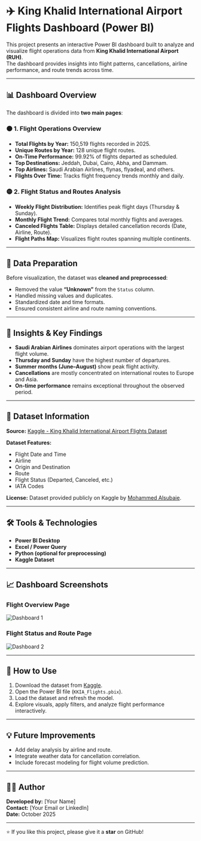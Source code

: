 
# ✈️ King Khalid International Airport Flights Dashboard (Power BI)

This project presents an interactive Power BI dashboard built to analyze and visualize flight operations data from **King Khalid International Airport (RUH)**.  
The dashboard provides insights into flight patterns, cancellations, airline performance, and route trends across time.

---

## 📊 Dashboard Overview

The dashboard is divided into **two main pages**:

### 🟠 **1. Flight Operations Overview**
- **Total Flights by Year:** 150,519 flights recorded in 2025.  
- **Unique Routes by Year:** 128 unique flight routes.  
- **On-Time Performance:** 99.92% of flights departed as scheduled.  
- **Top Destinations:** Jeddah, Dubai, Cairo, Abha, and Dammam.  
- **Top Airlines:** Saudi Arabian Airlines, flynas, flyadeal, and others.  
- **Flights Over Time:** Tracks flight frequency trends monthly and daily.

### 🟡 **2. Flight Status and Routes Analysis**
- **Weekly Flight Distribution:** Identifies peak flight days (Thursday & Sunday).  
- **Monthly Flight Trend:** Compares total monthly flights and averages.  
- **Canceled Flights Table:** Displays detailed cancellation records (Date, Airline, Route).  
- **Flight Paths Map:** Visualizes flight routes spanning multiple continents.

---

## 🧹 Data Preparation

Before visualization, the dataset was **cleaned and preprocessed**:
- Removed the value **“Unknown”** from the `Status` column.
- Handled missing values and duplicates.
- Standardized date and time formats.
- Ensured consistent airline and route naming conventions.

---

## 🧠 Insights & Key Findings

- **Saudi Arabian Airlines** dominates airport operations with the largest flight volume.
- **Thursday and Sunday** have the highest number of departures.
- **Summer months (June–August)** show peak flight activity.
- **Cancellations** are mostly concentrated on international routes to Europe and Asia.
- **On-time performance** remains exceptional throughout the observed period.

---

## 🧾 Dataset Information

**Source:** [Kaggle - King Khalid International Airport Flights Dataset](https://www.kaggle.com/datasets/mohammedalsubaie/king-khalid-international-airport-flights-dataset)

**Dataset Features:**
- Flight Date and Time  
- Airline  
- Origin and Destination  
- Route  
- Flight Status (Departed, Canceled, etc.)  
- IATA Codes  

**License:** Dataset provided publicly on Kaggle by [Mohammed Alsubaie](https://www.kaggle.com/mohammedalsubaie).

---

## 🛠️ Tools & Technologies

- **Power BI Desktop**
- **Excel / Power Query**
- **Python (optional for preprocessing)**
- **Kaggle Dataset**

---

## 📈 Dashboard Screenshots

### Flight Overview Page
![Dashboard 1](Screenshot%2025-10-22%104637.png)

### Flight Status and Route Page
![Dashboard 2](https://github.com/yourusername/yourrepo/blob/main/Screenshot%202025-10-22%20105037.png)

---

## 🚀 How to Use
1. Download the dataset from [Kaggle](https://www.kaggle.com/datasets/mohammedalsubaie/king-khalid-international-airport-flights-dataset).  
2. Open the Power BI file (`KKIA_Flights.pbix`).  
3. Load the dataset and refresh the model.  
4. Explore visuals, apply filters, and analyze flight performance interactively.

---

## 💡 Future Improvements
- Add delay analysis by airline and route.
- Integrate weather data for cancellation correlation.
- Include forecast modeling for flight volume prediction.

---

## 👨‍💻 Author

**Developed by:** [Your Name]  
**Contact:** [Your Email or LinkedIn]  
**Date:** October 2025

---

⭐ If you like this project, please give it a **star** on GitHub!
